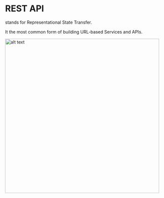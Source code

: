 # REST API
stands for Representational State Transfer.

It the most common form of building URL-based Services and APIs.

<img src="https://maxoffsky.com/word/wp-content/uploads/2012/11/RESTful-API-design.jpg" alt="alt text" width="500" />
